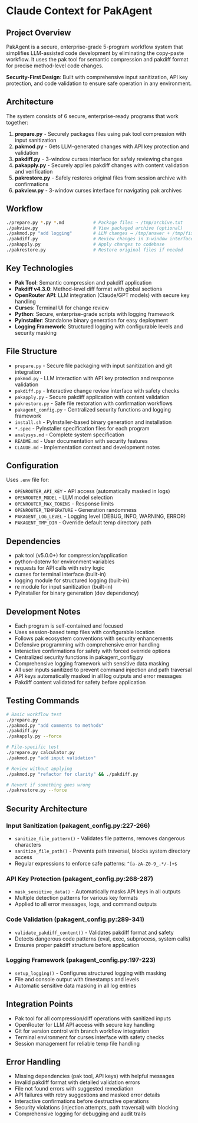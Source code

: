 # Claude Context for PakAgent

## Project Overview
PakAgent is a secure, enterprise-grade 5-program workflow system that simplifies LLM-assisted code development by eliminating the copy-paste workflow. It uses the pak tool for semantic compression and pakdiff format for precise method-level code changes.

**Security-First Design**: Built with comprehensive input sanitization, API key protection, and code validation to ensure safe operation in any environment.

## Architecture
The system consists of 6 secure, enterprise-ready programs that work together:

1. **prepare.py** - Securely packages files using pak tool compression with input sanitization
2. **pakmod.py** - Gets LLM-generated changes with API key protection and validation
3. **pakdiff.py** - 3-window curses interface for safely reviewing changes
4. **pakapply.py** - Securely applies pakdiff changes with content validation and verification
5. **pakrestore.py** - Safely restores original files from session archive with confirmations
6. **pakview.py** - 3-window curses interface for navigating pak archives

## Workflow
```bash
./prepare.py *.py *.md           # Package files → /tmp/archive.txt
./pakview.py                     # View packaged archive (optional)
./pakmod.py "add logging"        # LLM changes → /tmp/answer + /tmp/fix
./pakdiff.py                     # Review changes in 3-window interface
./pakapply.py                    # Apply changes to codebase
./pakrestore.py                  # Restore original files if needed
```

## Key Technologies
- **Pak Tool**: Semantic compression and pakdiff application
- **Pakdiff v4.3.0**: Method-level diff format with global sections
- **OpenRouter API**: LLM integration (Claude/GPT models) with secure key handling
- **Curses**: Terminal UI for change review
- **Python**: Secure, enterprise-grade scripts with logging framework
- **PyInstaller**: Standalone binary generation for easy deployment
- **Logging Framework**: Structured logging with configurable levels and security masking

## File Structure
- `prepare.py` - Secure file packaging with input sanitization and git integration
- `pakmod.py` - LLM interaction with API key protection and response validation
- `pakdiff.py` - Interactive change review interface with safety checks
- `pakapply.py` - Secure pakdiff application with content validation
- `pakrestore.py` - Safe file restoration with confirmation workflows
- `pakagent_config.py` - Centralized security functions and logging framework
- `install.sh` - PyInstaller-based binary generation and installation
- `*.spec` - PyInstaller specification files for each program
- `analysys.md` - Complete system specification
- `README.md` - User documentation with security features
- `CLAUDE.md` - Implementation context and development notes

## Configuration
Uses `.env` file for:
- `OPENROUTER_API_KEY` - API access (automatically masked in logs)
- `OPENROUTER_MODEL` - LLM model selection
- `OPENROUTER_MAX_TOKENS` - Response limits
- `OPENROUTER_TEMPERATURE` - Generation randomness
- `PAKAGENT_LOG_LEVEL` - Logging level (DEBUG, INFO, WARNING, ERROR)
- `PAKAGENT_TMP_DIR` - Override default temp directory path

## Dependencies
- pak tool (v5.0.0+) for compression/application
- python-dotenv for environment variables
- requests for API calls with retry logic
- curses for terminal interface (built-in)
- logging module for structured logging (built-in)
- re module for input sanitization (built-in)
- PyInstaller for binary generation (dev dependency)

## Development Notes
- Each program is self-contained and focused
- Uses session-based temp files with configurable location
- Follows pak ecosystem conventions with security enhancements
- Defensive programming with comprehensive error handling
- Interactive confirmations for safety with forced override options
- Centralized security functions in pakagent_config.py
- Comprehensive logging framework with sensitive data masking
- All user inputs sanitized to prevent command injection and path traversal
- API keys automatically masked in all log outputs and error messages
- Pakdiff content validated for safety before application

## Testing Commands
```bash
# Basic workflow test
./prepare.py
./pakmod.py "add comments to methods"
./pakdiff.py
./pakapply.py --force

# File-specific test
./prepare.py calculator.py
./pakmod.py "add input validation"

# Review without applying
./pakmod.py "refactor for clarity" && ./pakdiff.py

# Revert if something goes wrong
./pakrestore.py --force
```

## Security Architecture

### Input Sanitization (pakagent_config.py:227-266)
- `sanitize_file_pattern()` - Validates file patterns, removes dangerous characters
- `sanitize_file_path()` - Prevents path traversal, blocks system directory access
- Regular expressions to enforce safe patterns: `^[a-zA-Z0-9_.*/-]+$`

### API Key Protection (pakagent_config.py:268-287)
- `mask_sensitive_data()` - Automatically masks API keys in all outputs
- Multiple detection patterns for various key formats
- Applied to all error messages, logs, and command outputs

### Code Validation (pakagent_config.py:289-341)
- `validate_pakdiff_content()` - Validates pakdiff format and safety
- Detects dangerous code patterns (eval, exec, subprocess, system calls)
- Ensures proper pakdiff structure before application

### Logging Framework (pakagent_config.py:197-223)
- `setup_logging()` - Configures structured logging with masking
- File and console output with timestamps and levels
- Automatic sensitive data masking in all log entries

## Integration Points
- Pak tool for all compression/diff operations with sanitized inputs
- OpenRouter for LLM API access with secure key handling
- Git for version control with branch workflow integration
- Terminal environment for curses interface with safety checks
- Session management for reliable temp file handling

## Error Handling
- Missing dependencies (pak tool, API keys) with helpful messages
- Invalid pakdiff format with detailed validation errors
- File not found errors with suggested remediation
- API failures with retry suggestions and masked error details
- Interactive confirmations before destructive operations
- Security violations (injection attempts, path traversal) with blocking
- Comprehensive logging for debugging and audit trails